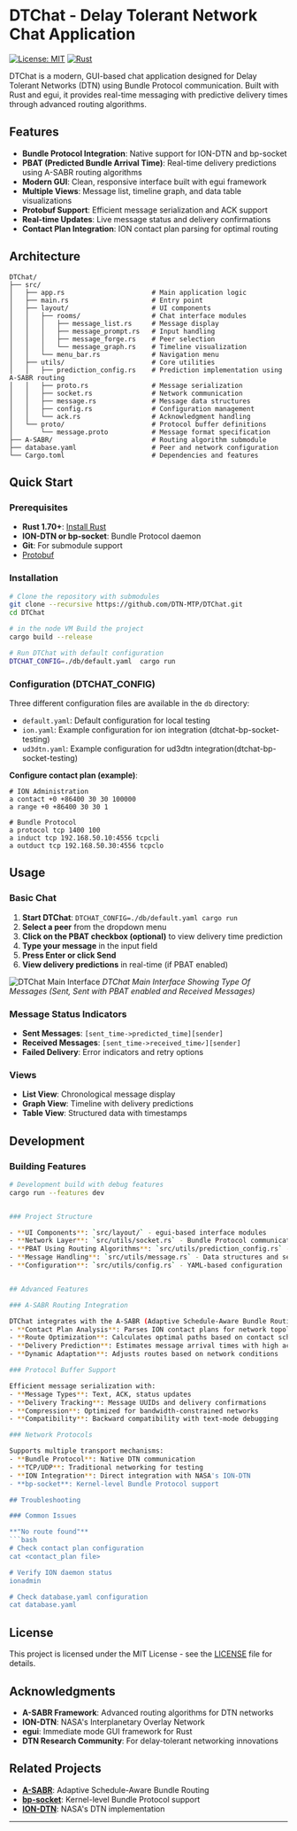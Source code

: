 # DTChat - Delay Tolerant Network Chat Application

[![License: MIT](https://img.shields.io/badge/License-MIT-blue.svg)](LICENSE) [![Rust](https://img.shields.io/badge/rust-1.70%2B-orange.svg)](https://www.rust-lang.org)

DTChat is a modern, GUI-based chat application designed for Delay Tolerant Networks (DTN) using Bundle Protocol communication. Built with Rust and egui, it provides real-time messaging with predictive delivery times through advanced routing algorithms.

## Features

- **Bundle Protocol Integration**: Native support for ION-DTN and bp-socket
- **PBAT (Predicted Bundle Arrival Time)**: Real-time delivery predictions using A-SABR routing algorithms
- **Modern GUI**: Clean, responsive interface built with egui framework
- **Multiple Views**: Message list, timeline graph, and data table visualizations
- **Protobuf Support**: Efficient message serialization and ACK support
- **Real-time Updates**: Live message status and delivery confirmations
- **Contact Plan Integration**: ION contact plan parsing for optimal routing

## Architecture

```
DTChat/
├── src/
│   ├── app.rs                      # Main application logic
│   ├── main.rs                     # Entry point
│   ├── layout/                     # UI components
│   │   ├── rooms/                  # Chat interface modules
│   │   │   ├── message_list.rs     # Message display
│   │   │   ├── message_prompt.rs   # Input handling
│   │   │   ├── message_forge.rs    # Peer selection
│   │   │   └── message_graph.rs    # Timeline visualization
│   │   └── menu_bar.rs             # Navigation menu
│   ├── utils/                      # Core utilities
│   │   ├── prediction_config.rs    # Prediction implementation using A-SABR routing
│   │   ├── proto.rs                # Message serialization
│   │   ├── socket.rs               # Network communication
│   │   ├── message.rs              # Message data structures
│   │   ├── config.rs               # Configuration management
│   │   └── ack.rs                  # Acknowledgment handling
│   └── proto/                      # Protocol buffer definitions
│       └── message.proto           # Message format specification
├── A-SABR/                         # Routing algorithm submodule
├── database.yaml                   # Peer and network configuration
└── Cargo.toml                      # Dependencies and features
```

## Quick Start

### Prerequisites

- **Rust 1.70+**: [Install Rust](https://rustup.rs/)
- **ION-DTN or bp-socket**: Bundle Protocol daemon
- **Git**: For submodule support
- [Protobuf](https://protobuf.dev/installation/)

### Installation

```bash
# Clone the repository with submodules
git clone --recursive https://github.com/DTN-MTP/DTChat.git
cd DTChat

# in the node VM Build the project
cargo build --release

# Run DTChat with default configuration
DTCHAT_CONFIG=./db/default.yaml  cargo run 
```

### Configuration (DTCHAT_CONFIG)

Three different configuration files are available in the `db` directory:
- `default.yaml`: Default configuration for local testing
- `ion.yaml`: Example configuration for ion integration (dtchat-bp-socket-testing)
- `ud3dtn.yaml`: Example configuration for ud3dtn integration(dtchat-bp-socket-testing)


**Configure contact plan (example)**:

```
# ION Administration
a contact +0 +86400 30 30 100000
a range +0 +86400 30 30 1

# Bundle Protocol 
a protocol tcp 1400 100
a induct tcp 192.168.50.10:4556 tcpcli
a outduct tcp 192.168.50.30:4556 tcpclo
```

## Usage

### Basic Chat

1. **Start DTChat**: `DTCHAT_CONFIG=./db/default.yaml cargo run`
2. **Select a peer** from the dropdown menu
3. **Click on the PBAT checkbox (optional)** to view delivery time prediction
4. **Type your message** in the input field
5. **Press Enter or click Send**
6. **View delivery predictions** in real-time (if PBAT enabled)

![DTChat Main Interface ](docs/img/DTChat%20Graph%20view%20with%20pbat.png)
*DTChat Main Interface Showing Type Of Messages (Sent, Sent with PBAT enabled and Received Messages)*

### Message Status Indicators

- **Sent Messages**: `[sent_time->predicted_time][sender]`
- **Received Messages**: `[sent_time->received_time✓][sender]`
- **Failed Delivery**: Error indicators and retry options


### Views

- **List View**: Chronological message display
- **Graph View**: Timeline with delivery predictions
- **Table View**: Structured data with timestamps

## Development

### Building Features

```bash
# Development build with debug features
cargo run --features dev


### Project Structure

- **UI Components**: `src/layout/` - egui-based interface modules
- **Network Layer**: `src/utils/socket.rs` - Bundle Protocol communication
- **PBAT Using Routing Algorithms**: `src/utils/prediction_config.rs` - A-SABR integration
- **Message Handling**: `src/utils/message.rs` - Data structures and serialization
- **Configuration**: `src/utils/config.rs` - YAML-based configuration


## Advanced Features

### A-SABR Routing Integration

DTChat integrates with the A-SABR (Adaptive Schedule-Aware Bundle Routing) framework for:
- **Contact Plan Analysis**: Parses ION contact plans for network topology
- **Route Optimization**: Calculates optimal paths based on contact schedules
- **Delivery Prediction**: Estimates message arrival times with high accuracy
- **Dynamic Adaptation**: Adjusts routes based on network conditions

### Protocol Buffer Support

Efficient message serialization with:
- **Message Types**: Text, ACK, status updates
- **Delivery Tracking**: Message UUIDs and delivery confirmations
- **Compression**: Optimized for bandwidth-constrained networks
- **Compatibility**: Backward compatibility with text-mode debugging

### Network Protocols

Supports multiple transport mechanisms:
- **Bundle Protocol**: Native DTN communication
- **TCP/UDP**: Traditional networking for testing
- **ION Integration**: Direct integration with NASA's ION-DTN
- **bp-socket**: Kernel-level Bundle Protocol support

## Troubleshooting

### Common Issues

**"No route found"**
```bash
# Check contact plan configuration
cat <contact_plan file>

# Verify ION daemon status  
ionadmin

# Check database.yaml configuration
cat database.yaml
```

## License

This project is licensed under the MIT License - see the [LICENSE](LICENSE) file for details.

## Acknowledgments

- **A-SABR Framework**: Advanced routing algorithms for DTN networks
- **ION-DTN**: NASA's Interplanetary Overlay Network
- **egui**: Immediate mode GUI framework for Rust
- **DTN Research Community**: For delay-tolerant networking innovations

## Related Projects

- **[A-SABR](https://github.com/DTN-MTP/A-SABR)**: Adaptive Schedule-Aware Bundle Routing
- **[bp-socket](https://github.com/DTN-MTP/bp-socket)**: Kernel-level Bundle Protocol support
- **[ION-DTN](https://sourceforge.net/projects/ion-dtn/)**: NASA's DTN implementation

---
